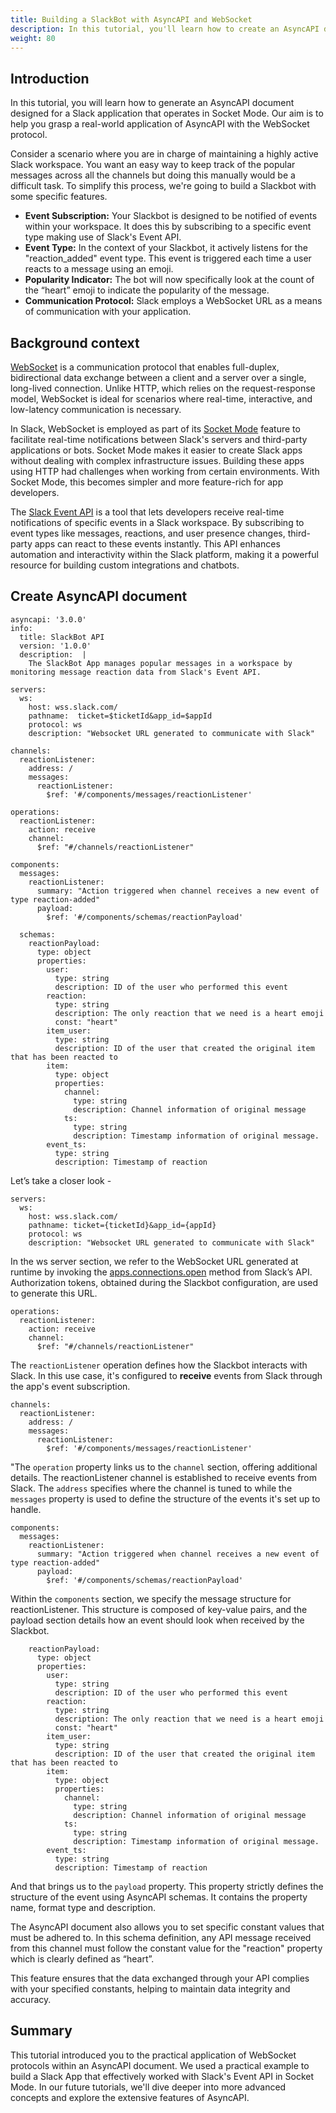 ```yaml
---
title: Building a SlackBot with AsyncAPI and WebSocket
description: In this tutorial, you'll learn how to create an AsyncAPI document designed for a Slack application that operates in Socket Mode
weight: 80
---
```


## Introduction
In this tutorial, you will learn how to generate an AsyncAPI document designed for a Slack application that operates in Socket Mode. Our aim is to help you grasp a real-world application of AsyncAPI with the WebSocket protocol.

Consider a scenario where you are in charge of maintaining a highly active Slack workspace. You want an easy way to keep track of the popular messages across all the channels but doing this manually would be a difficult task. To simplify this process, we're going to build a Slackbot with some specific features.

- **Event Subscription:** Your Slackbot is designed to be notified of events within your workspace. It does this by subscribing to a specific event type making use of Slack's Event API.
- **Event Type:** In the context of your Slackbot, it actively listens for the "reaction_added" event type. This event is triggered each time a user reacts to a message using an emoji.
- **Popularity Indicator:** The bot will now specifically look at the count of the “heart” emoji to indicate the popularity of the message.
- **Communication Protocol:** Slack employs a WebSocket URL as a means of communication with your application. 

## Background context
[WebSocket](https://en.wikipedia.org/wiki/WebSocket) is a communication protocol that enables full-duplex, bidirectional data exchange between a client and a server over a single, long-lived connection. Unlike HTTP, which relies on the request-response model, WebSocket is ideal for scenarios where real-time, interactive, and low-latency communication is necessary.

In Slack, WebSocket is employed as part of its [Socket Mode](https://api.slack.com/apis/connections/socket) feature to facilitate real-time notifications between Slack's servers and third-party applications or bots. Socket Mode makes it easier to create Slack apps without dealing with complex infrastructure issues. Building these apps using HTTP had challenges when working from certain environments. With Socket Mode, this becomes simpler and more feature-rich for app developers.

The [Slack Event API](https://api.slack.com/apis/connections/events-api) is a tool that lets developers receive real-time notifications of specific events in a Slack workspace. By subscribing to event types like messages, reactions, and user presence changes, third-party apps can react to these events instantly. This API enhances automation and interactivity within the Slack platform, making it a powerful resource for building custom integrations and chatbots.

## Create AsyncAPI document

```
asyncapi: '3.0.0'
info:
  title: SlackBot API
  version: '1.0.0'
  description:  |
    The SlackBot App manages popular messages in a workspace by monitoring message reaction data from Slack's Event API.
    
servers:
  ws:
    host: wss.slack.com/
    pathname:  ticket=$ticketId&app_id=$appId      
    protocol: ws
    description: "Websocket URL generated to communicate with Slack"

channels:
  reactionListener:
    address: /
    messages:
      reactionListener:
        $ref: '#/components/messages/reactionListener'

operations:
  reactionListener:
    action: receive
    channel: 
      $ref: "#/channels/reactionListener"

components:
  messages:
    reactionListener:
      summary: "Action triggered when channel receives a new event of type reaction-added"
      payload:
        $ref: '#/components/schemas/reactionPayload'

  schemas:
    reactionPayload:
      type: object
      properties:
        user:
          type: string
          description: ID of the user who performed this event
        reaction:
          type: string
          description: The only reaction that we need is a heart emoji
          const: "heart"
        item_user:
          type: string
          description: ID of the user that created the original item that has been reacted to
        item:
          type: object
          properties:
            channel:
              type: string
              description: Channel information of original message
            ts:
              type: string
              description: Timestamp information of original message.
        event_ts:
          type: string
          description: Timestamp of reaction
```

Let’s take a closer look - 

```
servers:
  ws:
    host: wss.slack.com/
    pathname: ticket={ticketId}&app_id={appId}
    protocol: ws
    description: "Websocket URL generated to communicate with Slack"
```

In the ws server section, we refer to the WebSocket URL generated at runtime by invoking the [apps.connections.open](https://api.slack.com/methods/apps.connections.open) method from Slack’s API. Authorization tokens, obtained during the Slackbot configuration, are used to generate this URL.

```
operations:
  reactionListener:
    action: receive
    channel: 
      $ref: "#/channels/reactionListener"
```
The `reactionListener` operation defines how the Slackbot interacts with Slack. In this use case, it's configured to **receive** events from Slack through the app's event subscription.

```
channels:
  reactionListener:
    address: /
    messages:
      reactionListener:
        $ref: '#/components/messages/reactionListener'
```
"The `operation` property links us to the `channel` section, offering additional details. The reactionListener channel is established to receive events from Slack. The `address` specifies where the channel is tuned to while the `messages`  property  is used to define the structure of the events it's set up to handle.

```
components:
  messages:
    reactionListener:
      summary: "Action triggered when channel receives a new event of type reaction-added"
      payload:
        $ref: '#/components/schemas/reactionPayload'
```
Within the `components` section, we specify the message structure for reactionListener. This structure is composed of key-value pairs, and the payload section details how an event should look when received by the Slackbot.

```
    reactionPayload:
      type: object
      properties:
        user:
          type: string
          description: ID of the user who performed this event
        reaction:
          type: string
          description: The only reaction that we need is a heart emoji
          const: "heart"
        item_user:
          type: string
          description: ID of the user that created the original item that has been reacted to
        item:
          type: object
          properties:
            channel:
              type: string
              description: Channel information of original message
            ts:
              type: string
              description: Timestamp information of original message.
        event_ts:
          type: string
          description: Timestamp of reaction
```
And that brings us to the `payload` property. This property strictly defines the structure of the event using AsyncAPI schemas. It contains the property name, format type and description. 

The AsyncAPI document also allows you to set specific constant values that must be adhered to. In this schema definition, any API message received from this channel must follow the constant value for the "reaction" property which is clearly defined as “heart”.

This feature ensures that the data exchanged through your API complies with your specified constants, helping to maintain data integrity and accuracy.


## Summary

This tutorial introduced you to the practical application of WebSocket protocols within an AsyncAPI document. We used a practical example to build a Slack App that effectively worked with Slack's Event API in Socket Mode. In our future tutorials, we'll dive deeper into more advanced concepts and explore the extensive features of AsyncAPI. 
